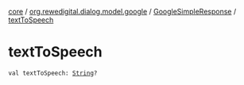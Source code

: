 [core](../../index.md) / [org.rewedigital.dialog.model.google](../index.md) / [GoogleSimpleResponse](index.md) / [textToSpeech](./text-to-speech.md)

# textToSpeech

`val textToSpeech: `[`String`](https://kotlinlang.org/api/latest/jvm/stdlib/kotlin/-string/index.html)`?`